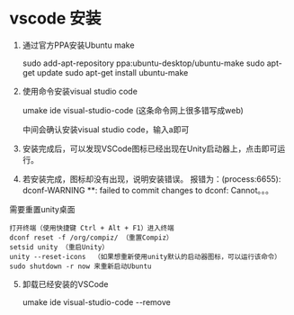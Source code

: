 # vscode 安装

1. 通过官方PPA安装Ubuntu make

    sudo add-apt-repository ppa:ubuntu-desktop/ubuntu-make
    sudo apt-get update
    sudo apt-get install ubuntu-make

2. 使用命令安装visual studio code

    umake ide visual-studio-code  (这条命令网上很多错写成web)

    中间会确认安装visual studio code，输入a即可

3. 安装完成后，可以发现VSCode图标已经出现在Unity启动器上，点击即可运行。

4. 若安装完成，图标却没有出现，说明安装错误。
报错为：(process:6655): dconf-WARNING **: failed to commit changes to dconf: Cannot。。。

需要重置unity桌面

    打开终端（使用快捷键 Ctrl + Alt + F1）进入终端
    dconf reset -f /org/compiz/ （重置Compiz）
    setsid unity （重启Unity）
    unity --reset-icons  （如果想重新使用unity默认的启动器图标，可以运行该命令）
    sudo shutdown -r now 来重新启动Ubuntu

5. 卸载已经安装的VSCode

    umake ide visual-studio-code  --remove
